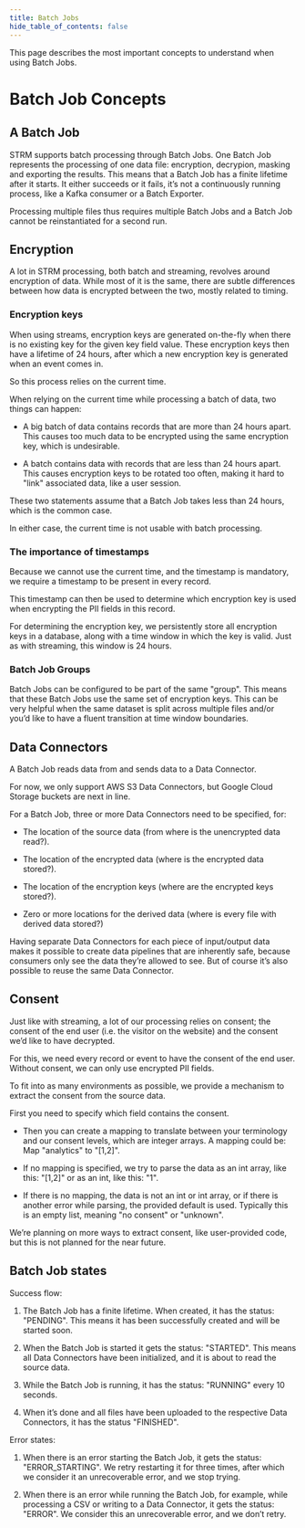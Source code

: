 ```yaml
---
title: Batch Jobs
hide_table_of_contents: false
---
```


This page describes the most important concepts to understand when using
Batch Jobs.

# Batch Job Concepts

## A Batch Job

STRM supports batch processing through Batch Jobs. One Batch Job
represents the processing of one data file: encryption, decrypion,
masking and exporting the results. This means that a Batch Job has a
finite lifetime after it starts. It either succeeds or it fails, it’s
not a continuously running process, like a Kafka consumer or a Batch
Exporter.

Processing multiple files thus requires multiple Batch Jobs and a Batch
Job cannot be reinstantiated for a second run.

## Encryption

A lot in STRM processing, both batch and streaming, revolves around
encryption of data. While most of it is the same, there are subtle
differences between how data is encrypted between the two, mostly
related to timing.

### Encryption keys

When using streams, encryption keys are generated on-the-fly when there
is no existing key for the given key field value. These encryption keys
then have a lifetime of 24 hours, after which a new encryption key is
generated when an event comes in.

So this process relies on the current time.

When relying on the current time while processing a batch of data, two
things can happen:

-   A big batch of data contains records that are more than 24 hours
    apart. This causes too much data to be encrypted using the same
    encryption key, which is undesirable.

-   A batch contains data with records that are less than 24 hours
    apart. This causes encryption keys to be rotated too often, making
    it hard to "link" associated data, like a user session.

These two statements assume that a Batch Job takes less than 24 hours,
which is the common case.

In either case, the current time is not usable with batch processing.

### The importance of timestamps

Because we cannot use the current time, and the timestamp is mandatory,
we require a timestamp to be present in every record.

This timestamp can then be used to determine which encryption key is
used when encrypting the PII fields in this record.

For determining the encryption key, we persistently store all encryption
keys in a database, along with a time window in which the key is valid.
Just as with streaming, this window is 24 hours.

### Batch Job Groups

Batch Jobs can be configured to be part of the same "group". This means
that these Batch Jobs use the same set of encryption keys. This can be
very helpful when the same dataset is split across multiple files and/or
you’d like to have a fluent transition at time window boundaries.

## Data Connectors

A Batch Job reads data from and sends data to a Data Connector.

For now, we only support AWS S3 Data Connectors, but Google Cloud
Storage buckets are next in line.

For a Batch Job, three or more Data Connectors need to be specified,
for:

-   The location of the source data (from where is the unencrypted data
    read?).

-   The location of the encrypted data (where is the encrypted data
    stored?).

-   The location of the encryption keys (where are the encrypted keys
    stored?).

-   Zero or more locations for the derived data (where is every file
    with derived data stored?)

Having separate Data Connectors for each piece of input/output data
makes it possible to create data pipelines that are inherently safe,
because consumers only see the data they’re allowed to see. But of
course it’s also possible to reuse the same Data Connector.

## Consent

Just like with streaming, a lot of our processing relies on consent; the
consent of the end user (i.e. the visitor on the website) and the
consent we’d like to have decrypted.

For this, we need every record or event to have the consent of the end
user. Without consent, we can only use encrypted PII fields.

To fit into as many environments as possible, we provide a mechanism to
extract the consent from the source data.

First you need to specify which field contains the consent.

-   Then you can create a mapping to translate between your terminology
    and our consent levels, which are integer arrays. A mapping could
    be: Map "analytics" to "\[1,2\]".

-   If no mapping is specified, we try to parse the data as an int
    array, like this: "\[1,2\]" or as an int, like this: "1".

-   If there is no mapping, the data is not an int or int array, or if
    there is another error while parsing, the provided default is used.
    Typically this is an empty list, meaning "no consent" or "unknown".

We’re planning on more ways to extract consent, like user-provided code,
but this is not planned for the near future.

## Batch Job states

Success flow:

1.  The Batch Job has a finite lifetime. When created, it has the
    status: "PENDING". This means it has been successfully created and
    will be started soon.

2.  When the Batch Job is started it gets the status: "STARTED". This
    means all Data Connectors have been initialized, and it is about to
    read the source data.

3.  While the Batch Job is running, it has the status: "RUNNING" every
    10 seconds.

4.  When it’s done and all files have been uploaded to the respective
    Data Connectors, it has the status "FINISHED".

Error states:

1.  When there is an error starting the Batch Job, it gets the status:
    "ERROR\_STARTING". We retry restarting it for three times, after
    which we consider it an unrecoverable error, and we stop trying.

2.  When there is an error while running the Batch Job, for example,
    while processing a CSV or writing to a Data Connector, it gets the
    status: "ERROR". We consider this an unrecoverable error, and we
    don’t retry.
